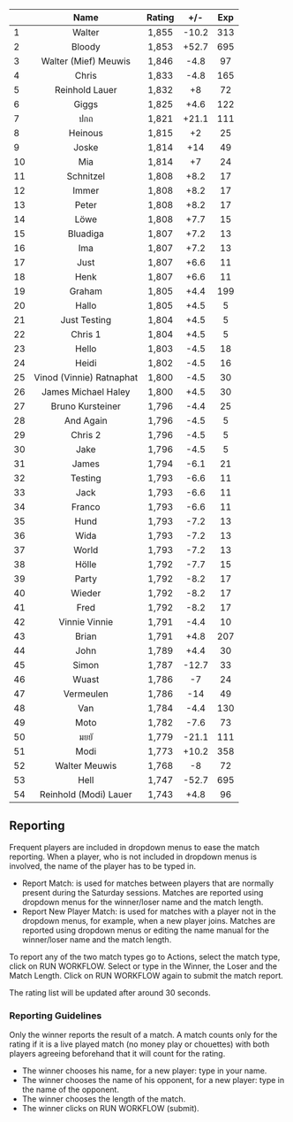 | |Name|Rating|+/-|Exp|
|-|:--:|:----:|:-:|:-:|
|1|Walter|1,855|-10.2|313|
|2|Bloody|1,853|+52.7|695|
|3|Walter (Mief) Meuwis|1,846|-4.8|97|
|4|Chris|1,833|-4.8|165|
|5|Reinhold Lauer|1,832|+8|72|
|6|Giggs|1,825|+4.6|122|
|7|ปกถ|1,821|+21.1|111|
|8|Heinous|1,815|+2|25|
|9|Joske|1,814|+14|49|
|10|Mia|1,814|+7|24|
|11|Schnitzel|1,808|+8.2|17|
|12|Immer|1,808|+8.2|17|
|13|Peter|1,808|+8.2|17|
|14|Löwe|1,808|+7.7|15|
|15|Bluadiga|1,807|+7.2|13|
|16|Ima|1,807|+7.2|13|
|17|Just|1,807|+6.6|11|
|18|Henk|1,807|+6.6|11|
|19|Graham|1,805|+4.4|199|
|20|Hallo|1,805|+4.5|5|
|21|Just Testing|1,804|+4.5|5|
|22|Chris 1|1,804|+4.5|5|
|23|Hello|1,803|-4.5|18|
|24|Heidi|1,802|-4.5|16|
|25|Vinod (Vinnie) Ratnaphat|1,800|-4.5|30|
|26|James Michael Haley|1,800|+4.5|30|
|27|Bruno Kursteiner|1,796|-4.4|25|
|28|And Again|1,796|-4.5|5|
|29|Chris 2|1,796|-4.5|5|
|30|Jake|1,796|-4.5|5|
|31|James|1,794|-6.1|21|
|32|Testing|1,793|-6.6|11|
|33|Jack|1,793|-6.6|11|
|34|Franco|1,793|-6.6|11|
|35|Hund|1,793|-7.2|13|
|36|Wida|1,793|-7.2|13|
|37|World|1,793|-7.2|13|
|38|Hölle|1,792|-7.7|15|
|39|Party|1,792|-8.2|17|
|40|Wieder|1,792|-8.2|17|
|41|Fred|1,792|-8.2|17|
|42|Vinnie Vinnie|1,791|-4.4|10|
|43|Brian|1,791|+4.8|207|
|44|John|1,789|+4.4|30|
|45|Simon|1,787|-12.7|33|
|46|Wuast|1,786|-7|24|
|47|Vermeulen|1,786|-14|49|
|48|Van|1,784|-4.4|130|
|49|Moto|1,782|-7.6|73|
|50|มยยั|1,779|-21.1|111|
|51|Modi|1,773|+10.2|358|
|52|Walter Meuwis|1,768|-8|72|
|53|Hell|1,747|-52.7|695|
|54|Reinhold (Modi) Lauer|1,743|+4.8|96|

 

## Reporting

Frequent players are included in dropdown menus to ease the match reporting.
When a player, who is not included in dropdown menus is involved, the name of the player has to be typed in.

- Report Match:  is used for matches between players that are normally present during the Saturday sessions.
Matches are reported using dropdown menus for the winner/loser name and the match length.
- Report New Player Match:  is used for matches with a player not in the dropdown menus, for example, when a new player joins.
Matches are reported using dropdown menus or editing the name manual for the winner/loser name and the match length.

To report any of the two match types go to Actions, select the match type, click on RUN WORKFLOW.
Select or type in the Winner, the Loser and the Match Length.
Click on RUN WORKFLOW again to submit the match report.

The rating list will be updated after around 30 seconds.

### Reporting Guidelines

Only the winner reports the result of a match.
A match counts only for the rating if it is a live played match (no money play or chouettes)
with both players agreeing beforehand that it will count for the rating.

- The winner chooses his name, for a new player: type in your name.
- The winner chooses the name of his opponent, for a new player: type in the name of the opponent.
- The winner chooses the length of the match.
- The winner clicks on RUN WORKFLOW (submit).
